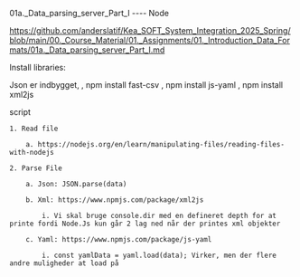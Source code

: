 01a._Data_parsing_server_Part_I ---- Node

 <https://github.com/anderslatif/Kea_SOFT_System_Integration_2025_Spring/blob/main/00._Course_Material/01._Assignments/01._Introduction_Data_Formats/01a._Data_parsing_server_Part_I.md> 


Install libraries:

Json er indbygget, 
, npm install fast-csv
, npm install js-yaml
, npm install xml2js

script

    1. Read file

        a. https://nodejs.org/en/learn/manipulating-files/reading-files-with-nodejs 

    2. Parse File

        a. Json: JSON.parse(data)
    
        b. Xml: https://www.npmjs.com/package/xml2js 
    
            i. Vi skal bruge console.dir med en defineret depth for at printe fordi Node.Js kun går 2 lag ned når der printes xml objekter
    
        c. Yaml: https://www.npmjs.com/package/js-yaml 
    
            i. const yamlData = yaml.load(data); Virker, men der flere andre muligheder at load på
        
